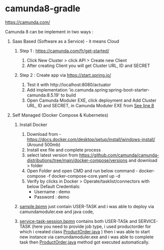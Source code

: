 # camunda8-gradle
https://camunda.com/

Camunda 8 can be implement in two ways : 
   1. Saas Based (Software as a Service)  - it means Cloud
   
      1. Step 1 : https://camunda.com/fr/get-started/
         1. Click New Cluster  > click API > Create new Client
         2. After creating Client you will get Cluster URL, ID and SECRET 
   
      2. Step 2 : Create app via https://start.spring.io/
         1. Test it with http://localhost:8080/actuator
         2. Add implementation 'io.camunda.spring:spring-boot-starter-camunda:8.5.19' to build 
         3. Open Camunda Moduler EXE, click deployment and  Add Cluster URL, ID and SECRET, in Camunda Moduler EXE from [See line 8](https://github.com/rohitpshelar/camunda8-gradle/blob/main/README.md#L8)


   2. Self Managed (Docker Compose & Kubernetes)
      1. Install Docker
         1. Download from -  https://docs.docker.com/desktop/setup/install/windows-install/ (Around 500mb)
         2. Install exe file and complete process
         3. select latest version from https://github.com/camunda/camunda-distributions/tree/main/docker-compose/versions and download >  folder
         4. Open Folder and open CMD and run below command - docker-compose -f docker-compose-core.yaml up -d
         5. Verify by clicks in Docker > Operate/tasklist/connectors with below Default Credentials:
            - Username : demo
            - Password : demo
      
      2. [sample.bpmn](src/main/resources/sample.bpmn) just contain USER-TASK and i was able to deploy via camundamoduler.exe and java code,
      3. [service-task-session.bpmn](src/main/resources/service-task-session.bpmn) contains both USER-TASk and SERVICE-TASK (here you need to provide job type, i used productorder for which i created class [ProductOrder.java](src/main/java/com/example/camunda8_gradle/worker/ProductOrder.java) )
      then i was able to start new instance via camundamoduler.exe and i was able to complete task then [ProductOrder.java](src/main/java/com/example/camunda8_gradle/worker/ProductOrder.java) method got executed automatically.